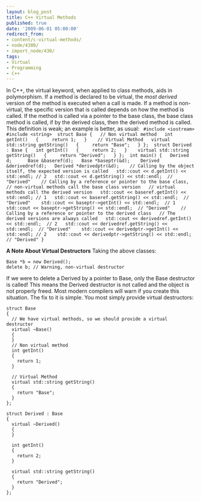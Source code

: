 ```yaml
---
layout: blog_post
title: C++ Virtual Methods
published: true
date: '2009-06-01 05:00:00'
redirect_from:
- content/c-virtual-methods/
- node/4380/
- import_node/430/
tags:
- Virtual
- Programming
- C++
---
```


In C++, the virtual keyword, when applied to class methods, aids in polymorphism. If a method is declared to be virtual, the *most derived* version of the method is executed when a call is made. If a method is non-virtual, the specific version that is called depends on how the method is called. If the method is called via a pointer to the base class, the base class method is called, if by the derived class, then the derived method is called. This definition is weak; an example is better, as usual: ` #include <iostream> #include <string>  struct Base {   // Non virtual method   int getInt()   {     return 1;   }    // Virtual Method   virtual std::string getString()   {     return "Base";   } };  struct Derived : Base {   int getInt()   {     return 2;   }    virtual std::string getString()   {     return "Derived";   } };  int main() {   Derived d;      Base &baseref(d);   Base *baseptr(&d);    Derived &derivedref(d);   Derived *derivedptr(&d);    // Calling by the object itself, the expected version is called   std::cout << d.getInt() << std::endl; // 2   std::cout << d.getString() << std::endl;  // "Derived"    // Calling by a reference or pointer to the base class,   // non-virtual methods call the base class version   // virtual methods call the derived version   std::cout << baseref.getInt() << std::endl; // 1   std::cout << baseref.getString() << std::endl;  // "Derived"    std::cout << baseptr->getInt() << std::endl;  // 1    std::cout << baseptr->getString() << std::endl;  // "Derived"    // Calling by a reference or pointer to the derived class   // The derived versions are always called   std::cout << derivedref.getInt() << std::endl;  // 2   std::cout << derivedref.getString() << std::endl;  // "Derived"    std::cout << derivedptr->getInt() << std::endl; // 2    std::cout << derivedptr->getString() << std::endl;  // "Derived" }`

**A Note About Virtual Destructors** Taking the above classes:

    Base *b = new Derived();
    delete b; // Warning, non-virtual destructor

If we were to delete a Derived by a pointer to Base, only the Base destructor is called! This means the Derived destructor is not called and the object is not properly freed. Most modern compilers will warn if you create this situation. The fix to it is simple. You most simply provide virtual destructors:

    struct Base
    {
      // We have virtual methods, so we should provide a virtual destructor
      virtual ~Base()
      {
      }
      // Non virtual method
      int getInt()
      {
        return 1;
      }

      // Virtual Method
      virtual std::string getString()
      {
        return "Base";
      }
    };

    struct Derived : Base
    {
      virtual ~Derived()
      {
      }

      int getInt()
      {
        return 2;
      }

      virtual std::string getString()
      {
        return "Derived";
      }
    };

